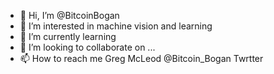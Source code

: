 - 👋 Hi, I’m @BitcoinBogan
- 👀 I’m interested in machine vision and learning
- 🌱 I’m currently learning 
- 💞️ I’m looking to collaborate on ...
- 📫 How to reach me Greg McLeod @Bitcoin_Bogan   Twrtter

<!---
BitcoinBogan/BitcoinBogan is a ✨ special ✨ repository because its `README.md` (this file) appears on your GitHub profile.
You can click the Preview link to take a look at your changes.
--->
